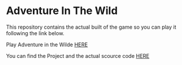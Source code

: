 # Adventure In The Wild
This repository contains the actual built of the game so you can play it following the link below. 

Play Adventure in the Wilde [HERE](https://piet-de-leeuw.github.io/Adventure-In-The-Wild/)

You can find the Project and the actual scource code [HERE](https://github.com/piet-de-leeuw/Unity-Capstone/tree/main)
